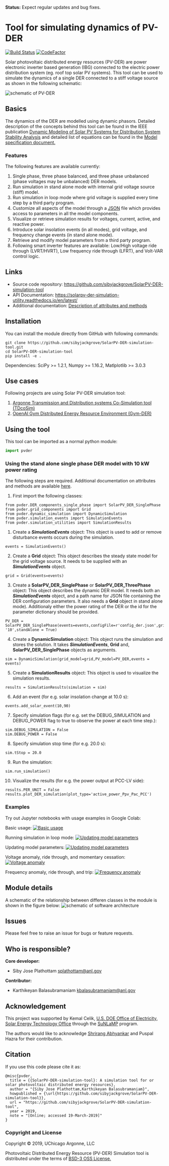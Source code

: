 **Status:** Expect regular updates and bug fixes.

# Tool for simulating dynamics of PV-DER

[![Build Status](https://travis-ci.org/sibyjackgrove/SolarPV-DER-simulation-utility.svg?branch=master)](https://travis-ci.org/sibyjackgrove/SolarPV-DER-simulation-utility)
[![CodeFactor](https://www.codefactor.io/repository/github/tdcosim/solarpv-der-simulation-utility/badge)](https://www.codefactor.io/repository/github/tdcosim/solarpv-der-simulation-utility)

Solar photovoltaic distributed energy resources (PV-DER) are power electronic inverter based generation (IBG) connected to the electric power distribution system (eg. roof top solar PV systems). This tool can be used to simulate the dynamics of a single DER connected to a stiff voltage source as shown in the following schematic:

![schematic of PV-DER](PVDER_schematic.png)

## Basics
The dynamics of the DER are modelled using dynamic phasors. Detailed description of the concepts behind this tool can be found in the IEEE publication [Dynamic Modeling of Solar PV Systems for Distribution System Stability Analysis](https://www.researchgate.net/publication/333985171_Dynamic_Modeling_of_Solar_PV_Systems_for_Distribution_System_Stability_Analysis) and detailed list of equations can be found in the [Model specification document.](docs/PV_DER_model_specification_rev3.docx)

### Features
The following features are available currently:
1. Single phase, three phase balanced, and three phase unbalanced (phase voltages may be unbalanced) DER models.
2. Run simulation in stand alone mode with internal grid voltage source (stiff) model.
3. Run simulation in loop mode where grid voltage is supplied every time step by a third party program.
4. Customize all aspects of the model through a [JSON](config_der.json) file which provides access to parameters in all the model components. 
5. Visualize or retrieve simulation results for voltages, current, active, and reactive power.
5. Introduce solar insolation events (in all modes), grid voltage, and frequency change events (in stand alone mode).
6. Retrieve and modify model parameters from a third party program.
7. Following smart inverter features are available: Low/High voltage ride through (LVRT/HVRT), Low frequency ride through (LFRT), and Volt-VAR control logic.

## Links
* Source code repository: https://github.com/sibyjackgrove/SolarPV-DER-simulation-tool
* API Documentation: https://solarpv-der-simulation-utility.readthedocs.io/en/latest/
* Additional documentation: [Description of attributes and methods](docs/PVDER_flags_variables_methods.md)

## Installation
You can install the module directly from GitHub with following commands:
```
git clone https://github.com/sibyjackgrove/SolarPV-DER-simulation-tool.git
cd SolarPV-DER-simulation-tool
pip install -e .
```
Dependencies: SciPy >= 1.2.1, Numpy >= 1.16.2, Matlplotlib >= 3.0.3

## Use cases
Following projects are using Solar PV-DER simulation tool:
1. [Argonne Transmission and Distribution systems Co-Simulation tool (TDcoSim)](https://github.com/tdcosim/TDcoSim)
2. [OpenAI Gym Distributed Energy Resource Environment  (Gym-DER)](https://github.com/sibyjackgrove/gym-SolarPVDER-environment)

## Using the tool
This tool can be imported as a normal python module:

```python
import pvder
```

### Using the stand alone single phase DER model with 10 kW power rating
The following steps are required. Additional documentation on attributes and methods are available [here](docs/PVDER_flags_variables_methods.md).
1. First import the following classes:
```
from pvder.DER_components_single_phase import SolarPV_DER_SinglePhase
from pvder.grid_components import Grid
from pvder.dynamic_simulation import DynamicSimulation
from pvder.simulation_events import SimulationEvents
from pvder.simulation_utilities import SimulationResults
```
1. Create a **_SimulationEvents_** object: This object is used to add or remove disturbance events occurs during the simulation.
```
events = SimulationEvents()
```
2. Create a **Grid** object: This object describes the steady state model for the grid voltage source. It needs to be supplied with an **_SimulationEvents_** object.
```
grid = Grid(events=events)
```
3. Create a **SolarPV_DER_SinglePhase** or **SolarPV_DER_ThreePhase** object: This object describes the dynamic DER model. It needs both an **_SimulationEvents_** object, and a path name for JSON file containing the DER configuration parameters.  It also needs a **Grid** object in stand alone mode). Additionaly either the power rating of the DER or the id for the parameter dictionary should be provided.
```
PV_DER = SolarPV_DER_SinglePhase(events=events,configFile=r'config_der.json',gridModel=grid,derId= '10',standAlone = True)
```
4. Create a **DynamicSimulation** object: This object runs the simulation and stores the solution. It takes **_SimulationEvents_**, **Grid** and, **SolarPV_DER_SinglePhase** objects as arguments.
```
sim = DynamicSimulation(grid_model=grid,PV_model=PV_DER,events = events)
```
5. Create a **SimulationResults** object: This object is used to visualize the simulation results.
```
results = SimulationResults(simulation = sim)
```
6. Add an event (for e.g. solar insolation change at 10.0 s):
```
events.add_solar_event(10,90)
```
7. Specify simulation flags (for e.g. set the DEBUG_SIMULATION and DEBUG_POWER flag to true to observe the power at each time step.):
```
sim.DEBUG_SIMULATION = False
sim.DEBUG_POWER = False
```
8. Specify simulation stop time (for e.g. 20.0 s):
```
sim.tStop = 20.0
```
9. Run the simulation:
```
sim.run_simulation()
```
10. Visualize the results (for e.g. the power output at PCC-LV side):
```
results.PER_UNIT = False
results.plot_DER_simulation(plot_type='active_power_Ppv_Pac_PCC')
```

### Examples
Try out Jupyter notebooks with usage examples in Google Colab:

Basic usage:
[![Basic usage](https://colab.research.google.com/assets/colab-badge.svg)](https://colab.research.google.com/github/sibyjackgrove/SolarPV-DER-simulation-tool/blob/master/examples/PV-DER_usage_example.ipynb)

Running simulation in loop mode:
[![Updating model parameters](https://colab.research.google.com/assets/colab-badge.svg)](https://github.com/sibyjackgrove/SolarPV-DER-simulation-tool/blob/master/examples/PV-DER_usage_example_loop_mode.ipynb)

Updating model parameters:
[![Updating model parameters](https://colab.research.google.com/assets/colab-badge.svg)](https://github.com/sibyjackgrove/SolarPV-DER-simulation-tool/blob/master/examples/PV-DER_parameter_update_example.ipynb)

Voltage anomaly, ride through, and momentary cessation:
[![Voltage anomaly](https://colab.research.google.com/assets/colab-badge.svg)](https://github.com/sibyjackgrove/SolarPV-DER-simulation-tool/blob/master/examples/PV-DER_usage_example_LVRT_momentary_cessation_with_recovery.ipynb)

Frequency anomaly, ride through, and trip:
[![Frequency anomaly](https://colab.research.google.com/assets/colab-badge.svg)](https://github.com/sibyjackgrove/SolarPV-DER-simulation-tool/blob/master/examples/PV-DER_usage_example_LFRT_with_trip.ipynb)

## Module details
A schematic of the relationship between differen classes in the module is shown in the figure below:
![schematic of software architecture](docs/software_architecture.png)

## Issues
Please feel free to raise an issue for bugs or feature requests.

## Who is responsible?

**Core developer:**
- Siby Jose Plathottam splathottam@anl.gov

**Contributor:**

- Karthikeyan Balasubramaniam kbalasubramaniam@anl.gov

## Acknowledgement

This project was supported by Kemal Celik, [U.S. DOE Office of Electricity, Solar Energy Technology Office](https://www.energy.gov/eere/solar/solar-energy-technologies-office) through the [SuNLaMP](https://www.energy.gov/eere/solar/sunshot-national-laboratory-multiyear-partnership-sunlamp) program.

The authors would like to acknowledge [Shrirang Abhyankar](https://github.com/abhyshr) and Puspal Hazra for their contribution.

## Citation
If you use this code please cite it as:
```
@misc{pvder,
  title = {{SolarPV-DER-simulation-tool}: A simulation tool for or solar photovoltaic distributed energy resources},
  author = "{Siby Jose Plathottam,Karthikeyan Balasubramaniam}",
  howpublished = {\url{https://github.com/sibyjackgrove/SolarPV-DER-simulation-tool}},
  url = "https://github.com/sibyjackgrove/SolarPV-DER-simulation-tool",
  year = 2019,
  note = "[Online; accessed 19-March-2019]"
}
```
### Copyright and License
Copyright © 2019, UChicago Argonne, LLC

Photovoltaic Distributed Energy Resource (PV-DER) Simulation tool is distributed under the terms of [BSD-3 OSS License.](LICENSE)

